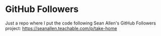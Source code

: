 # GitHub Followers
Just a repo where I put the code following Sean Allen's GitHub Followers project: https://seanallen.teachable.com/p/take-home
